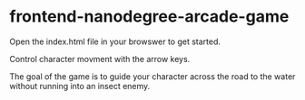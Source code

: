 frontend-nanodegree-arcade-game
===============================

Open the index.html file in your browswer to get started.

Control character movment with the arrow keys. 

The goal of the game is to guide your character across the road to the water without running into an insect enemy. 

